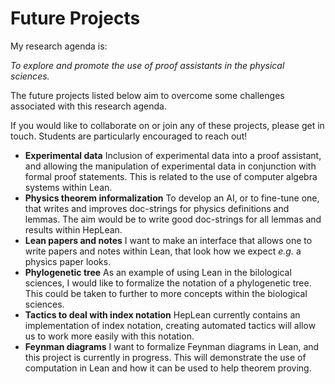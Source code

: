 # Future Projects

My research agenda is: 

_To explore and promote the use of proof assistants in the physical sciences._

The future projects listed below aim to overcome some challenges associated with this 
research agenda. 

If you would like to collaborate on or join any of these projects, please get in touch.
Students are particularly encouraged to reach out!

- **Experimental data** Inclusion of experimental data into a proof assistant, and allowing the manipulation of 
    experimental data in conjunction with formal proof statements. This is related 
    to the use of computer algebra systems within Lean. 
- **Physics theorem informalization** To develop an AI, or to fine-tune one, 
    that writes and improves doc-strings for physics definitions and lemmas. The aim would be 
    to write good doc-strings for all lemmas and results within HepLean. 
- **Lean papers and notes** I want to make an interface that allows one to write papers and notes 
    within Lean, that look how we expect _e.g._ a physics paper looks. 
- **Phylogenetic tree** As an example of using Lean in the bilological sciences, I would like 
    to formalize the notation of a phylogenetic tree. This could be taken to further to more 
    concepts within the biological sciences. 
- **Tactics to deal with index notation** HepLean currently contains an implementation of index 
    notation, creating automated tactics will allow us to work more easily with this notation.
- **Feynman diagrams** I want to formalize Feynman diagrams in Lean, and this project is currently 
    in progress. This will demonstrate the use of computation in Lean and how it can be used 
    to help theorem proving. 

